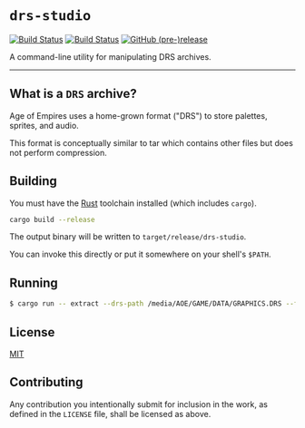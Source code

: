 # `drs-studio`

[![Build Status](https://travis-ci.org/ChariotEngine/drs-studio.svg?branch=master)](https://travis-ci.org/ChariotEngine/drs-studio) [![Build Status](https://ci.appveyor.com/api/projects/status/github/ChariotEngine/drs-studio?branch=master&svg=true)](https://ci.appveyor.com/project/ChariotEngine/drs-studio) [![GitHub (pre-)release](https://img.shields.io/github/release/ChariotEngine/drs-studio/all.svg)](https://github.com/ChariotEngine/drs-studio/releases)

A command-line utility for manipulating DRS archives.

---

## What is a `DRS` archive?

Age of Empires uses a home-grown format ("DRS") to store palettes, sprites, and audio.

This format is conceptually similar to tar which contains other files but does not perform compression.

## Building

You must have the [Rust](https://rust-lang.org) toolchain installed (which includes `cargo`).

```sh
cargo build --release
```

The output binary will be written to `target/release/drs-studio`.

You can invoke this directly or put it somewhere on your shell's `$PATH`.

## Running

```sh
$ cargo run -- extract --drs-path /media/AOE/GAME/DATA/GRAPHICS.DRS --file-names 00412.slp
```

## License

[MIT](LICENSE)

## Contributing

Any contribution you intentionally submit for inclusion in the work, as defined
in the `LICENSE` file, shall be licensed as above.
